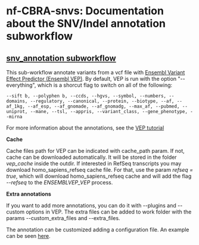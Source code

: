 # nf-CBRA-snvs: Documentation about the SNV/Indel annotation subworkflow

## [snv_annotation subworkflow](https://github.com/CIBERER/GdTBioinfo-nf-snvs/blob/annot_subworkflow_postvep/subworkflows/local/snv_annotation/main.nf)

This sub-workflow annotate variants from a vcf file with [Ensembl Variant Effect Predictor (Ensembl VEP)](https://www.ensembl.org/info/docs/tools/vep/index.html). 
By default, VEP is run with the option "--everything", which is a shorcut flag to switch on all of the following:

```
--sift b, --polyphen b, --ccds, --hgvs, --symbol, --numbers, --domains, --regulatory, --canonical, --protein, --biotype, --af, --af_1kg, --af_esp, --af_gnomade, --af_gnomadg, --max_af, --pubmed, --uniprot, --mane, --tsl, --appris, --variant_class, --gene_phenotype, --mirna
```

For more information about the annotations, see the [VEP tutorial](https://www.ensembl.org/info/docs/tools/vep/script/vep_options.html)

**Cache**

Cache files path for VEP can be indicated with cache_path param. If not, cache can be downloaded automatically. It will be stored in the folder *vep_cache* inside the outdir. If interested in RefSeq transcripts you may download homo_sapiens_refseq cache file. For that, use the param *refseq = true*, which will download homo_sapiens_refseq cache and will add the flag *--refseq* to the *ENSEMBLVEP_VEP* process. 

**Extra annotations**

If you want to add more annotations, you can do it with --plugins and --custom options in VEP. The extra files can be added to work folder with the params --custom_extra_files and --extra_files. 

The annotation can be customized adding a configuration file. An example can be seen [here](https://github.com/CIBERER/GdTBioinfo-nf-snvs/blob/annot_subworkflow_postvep/subworkflows/local/snv_annotation/tests/nextflow.config). 
